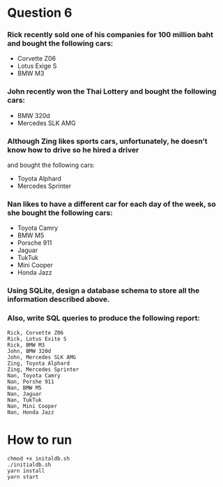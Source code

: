 # Question 6
### Rick recently sold one of his companies for 100 million baht and bought the following cars:
- Corvette Z06
- Lotus Exige S
- BMW M3
### John recently won the Thai Lottery and bought the following cars:
- BMW 320d
- Mercedes SLK AMG
### Although Zing likes sports cars, unfortunately, he doesn’t know how to drive so he hired a driver
and bought the following cars:
- Toyota Alphard
- Mercedes Sprinter
### Nan likes to have a different car for each day of the week, so she bought the following cars:
- Toyota Camry
- BMW M5
- Porsche 911
- Jaguar
- TukTuk
- Mini Cooper
- Honda Jazz

### Using SQLite, design a database schema to store all the information described above.
### Also, write SQL queries to produce the following report:
```
Rick, Corvette Z06
Rick, Lotus Exite S
Rick, BMW M3
John, BMW 320d
John, Mercedes SLK AMG
Zing, Toyota Alphard
Zing, Mercedes Sprinter
Nan, Toyota Camry
Nan, Porshe 911
Nan, BMW M5
Nan, Jaguar
Nan, TukTuk
Nan, Mini Cooper
Nan, Honda Jazz
```

# How to run
```
chmod +x initaldb.sh
./initialdb.sh
yarn install
yarn start
